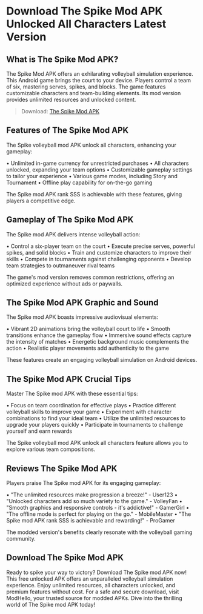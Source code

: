 # Download The Spike Mod APK Unlocked All Characters Latest Version

## What is The Spike Mod APK?

The Spike Mod APK offers an exhilarating volleyball simulation experience. This Android game brings the court to your device. Players control a team of six, mastering serves, spikes, and blocks. The game features customizable characters and team-building elements. Its mod version provides unlimited resources and unlocked content.

>Download: [The Spike Mod APK](https://modhello.com/the-spike/)

## Features of The Spike Mod APK

The Spike volleyball mod APK unlock all characters, enhancing your gameplay:

• Unlimited in-game currency for unrestricted purchases
• All characters unlocked, expanding your team options
• Customizable gameplay settings to tailor your experience
• Various game modes, including Story and Tournament
• Offline play capability for on-the-go gaming

The Spike mod APK rank SSS is achievable with these features, giving players a competitive edge.

## Gameplay of The Spike Mod APK

The Spike mod APK delivers intense volleyball action:

• Control a six-player team on the court
• Execute precise serves, powerful spikes, and solid blocks
• Train and customize characters to improve their skills
• Compete in tournaments against challenging opponents
• Develop team strategies to outmaneuver rival teams

The game's mod version removes common restrictions, offering an optimized experience without ads or paywalls.

## The Spike Mod APK Graphic and Sound

The Spike mod APK boasts impressive audiovisual elements:

• Vibrant 2D animations bring the volleyball court to life
• Smooth transitions enhance the gameplay flow
• Immersive sound effects capture the intensity of matches
• Energetic background music complements the action
• Realistic player movements add authenticity to the game

These features create an engaging volleyball simulation on Android devices.

## The Spike Mod APK Crucial Tips

Master The Spike mod APK with these essential tips:

• Focus on team coordination for effective plays
• Practice different volleyball skills to improve your game
• Experiment with character combinations to find your ideal team
• Utilize the unlimited resources to upgrade your players quickly
• Participate in tournaments to challenge yourself and earn rewards

The Spike volleyball mod APK unlock all characters feature allows you to explore various team compositions.

## Reviews The Spike Mod APK

Players praise The Spike mod APK for its engaging gameplay:

• "The unlimited resources make progression a breeze!" - User123
• "Unlocked characters add so much variety to the game." - VolleyFan
• "Smooth graphics and responsive controls - it's addictive!" - GamerGirl
• "The offline mode is perfect for playing on the go." - MobileMaster
• "The Spike mod APK rank SSS is achievable and rewarding!" - ProGamer

The modded version's benefits clearly resonate with the volleyball gaming community.

## Download The Spike Mod APK

Ready to spike your way to victory? Download The Spike mod APK now! This free unlocked APK offers an unparalleled volleyball simulation experience. Enjoy unlimited resources, all characters unlocked, and premium features without cost. For a safe and secure download, visit ModHello, your trusted source for modded APKs. Dive into the thrilling world of The Spike mod APK today!
